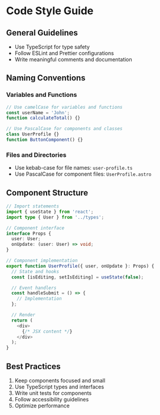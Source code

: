 # Code Style Guide

## General Guidelines

- Use TypeScript for type safety
- Follow ESLint and Prettier configurations
- Write meaningful comments and documentation

## Naming Conventions

### Variables and Functions
```typescript
// Use camelCase for variables and functions
const userName = 'John';
function calculateTotal() {}

// Use PascalCase for components and classes
class UserProfile {}
function ButtonComponent() {}
```

### Files and Directories
- Use kebab-case for file names: `user-profile.ts`
- Use PascalCase for component files: `UserProfile.astro`

## Component Structure

```typescript
// Import statements
import { useState } from 'react';
import type { User } from '../types';

// Component interface
interface Props {
  user: User;
  onUpdate: (user: User) => void;
}

// Component implementation
export function UserProfile({ user, onUpdate }: Props) {
  // State and hooks
  const [isEditing, setIsEditing] = useState(false);

  // Event handlers
  const handleSubmit = () => {
    // Implementation
  };

  // Render
  return (
    <div>
      {/* JSX content */}
    </div>
  );
}
```

## Best Practices

1. Keep components focused and small
2. Use TypeScript types and interfaces
3. Write unit tests for components
4. Follow accessibility guidelines
5. Optimize performance